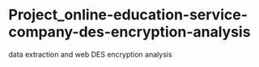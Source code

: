 # Project_online-education-service-company-des-encryption-analysis
data extraction and web DES encryption analysis

